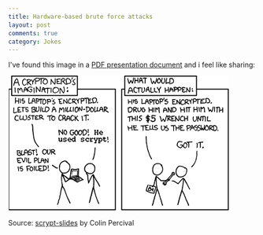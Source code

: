 ```yaml
---
title: Hardware-based brute force attacks
layout: post
comments: true
category: Jokes
---
```

I've found this image in a [PDF presentation document][1] and i feel like sharing:

![Hardware-based brute force attacks](/images/hardware-crypto.png)

Source: [scrypt-slides][1] by Colin Percival

[1]: http://www.tarsnap.com/scrypt/scrypt-slides.pdf "scrypt: A new key derivation function"